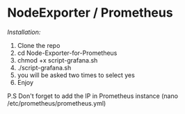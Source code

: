 # NodeExporter / Prometheus
*Installation:* 
1. Clone the repo
2. cd Node-Exporter-for-Prometheus
3. chmod +x script-grafana.sh
4. ./script-grafana.sh
5. you will be asked two times to select yes
6. Enjoy

P.S Don't forget to add the IP in Prometheus instance (nano /etc/prometheus/prometheus.yml)
